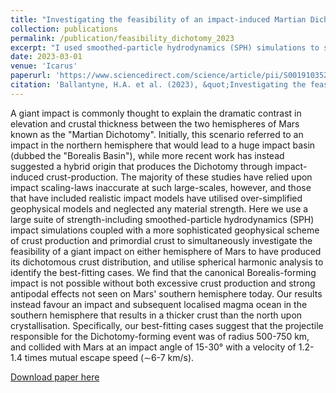 ```yaml
---
title: "Investigating the feasibility of an impact-induced Martian Dichotomy"
collection: publications
permalink: /publication/feasibility_dichotomy_2023
excerpt: "I used smoothed-particle hydrodynamics (SPH) simulations to show that the traditional theory of a giant impact in Mars' northern hemisphere forming the 'Martian Dichotomy' is unlikely, suggesting that a more plausible scenario involves an impact and localized magma ocean in the southern hemisphere resulting in a thicker crust in the south, with specific parameters for the impacting object and impact conditions provided."
date: 2023-03-01
venue: 'Icarus'
paperurl: 'https://www.sciencedirect.com/science/article/pii/S0019103522004870'
citation: 'Ballantyne, H.A. et al. (2023), &quot;Investigating the feasibility of an impact-induced Martian Dichotomy.&quot; <i>Icarus</i>, 392, p. 115395.'
---
```

A giant impact is commonly thought to explain the dramatic contrast in elevation and crustal thickness between the two hemispheres of Mars known as the "Martian Dichotomy". Initially, this scenario referred to an impact in the northern hemisphere that would lead to a huge impact basin (dubbed the "Borealis Basin"), while more recent work has instead suggested a hybrid origin that produces the Dichotomy through impact-induced crust-production. The majority of these studies have relied upon impact scaling-laws inaccurate at such large-scales, however, and those that have included realistic impact models have utilised over-simplified geophysical models and neglected any material strength. Here we use a large suite of strength-including smoothed-particle hydrodynamics (SPH) impact simulations coupled with a more sophisticated geophysical scheme of crust production and primordial crust to simultaneously investigate the feasibility of a giant impact on either hemisphere of Mars to have produced its dichotomous crust distribution, and utilise spherical harmonic analysis to identify the best-fitting cases. We find that the canonical Borealis-forming impact is not possible without both excessive crust production and strong antipodal effects not seen on Mars' southern hemisphere today. Our results instead favour an impact and subsequent localised magma ocean in the southern hemisphere that results in a thicker crust than the north upon crystallisation. Specifically, our best-fitting cases suggest that the projectile responsible for the Dichotomy-forming event was of radius 500-750 km, and collided with Mars at an impact angle of 15-30° with a velocity of 1.2-1.4 times mutual escape speed (∼6-7 km/s).

[Download paper here](http://harryballantyne.github.io/files/feasibilityMars.pdf)

